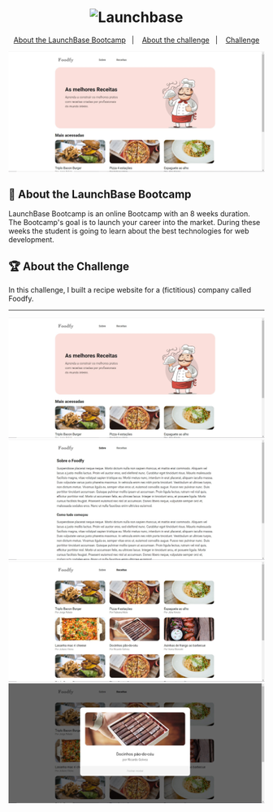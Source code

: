 
<h1 align="center">
    <img alt="Launchbase" src="https://storage.googleapis.com/golden-wind/bootcamp-launchbase/logo.png" width="400px" />
</h1>
<p align="center">
  <a href="#rocket-about-the-launchbase-bootcamp">About the LaunchBase Bootcamp</a>&nbsp;&nbsp;&nbsp;|&nbsp;&nbsp;&nbsp;
  <a href="#trophy-about-the-challenge">About the challenge</a>&nbsp;&nbsp;&nbsp;|&nbsp;&nbsp;&nbsp;
  <a href="https://github.com/Rocketseat/bootcamp-launchbase-desafios-02/blob/master/desafios/02-foodfy.md" target="_blank">Challenge</a>
</p>

<img src="./img/example_01.jpg" alt="Foodfy Screenshot">

## :rocket: About the LaunchBase Bootcamp


LaunchBase Bootcamp is an online Bootcamp with an 8 weeks duration. The Bootcamp's goal is to launch your career into the market. During these weeks the student is going to learn about the best technologies for web development. 

## :trophy: About the Challenge

In this challenge, I built a recipe website for a (fictitious) company called Foodfy.

------------
<img src="./img/example_01.jpg" alt="Foodfy Screenshot">
<img src="./img/example_03.jpg" alt="Foodfy Screenshot">
<img src="./img/example_04.jpg" alt="Foodfy Screenshot">
<img src="./img/example_02.jpg" alt="Foodfy Screenshot">

